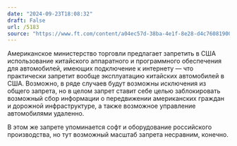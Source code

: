 ```yaml
---
date: "2024-09-23T18:08:32"
draft: False
url: /5183
source: "https://www.ft.com/content/a04ec57d-38ba-4e1f-8e28-d4c76081900b"
---
```


Американское министерство торговли предлагает запретить в США использование китайского аппаратного и программного обеспечения для автомобилей, имеющих подключение к интернету — что практически запретит вообще эксплуатацию китайских автомобилей в США. Возможно, в ряде случаев будут возможны исключения из общего запрета, но в целом запрет ставит себе целью заблокировать возможный сбор информации о передвижении американских граждан и дорожной инфраструктуре, а также возможное управление автомобилями удаленно.

В этом же запрете упоминается софт и оборудование российского производства, но тут возможный масштаб запрета несравним, конечно.
